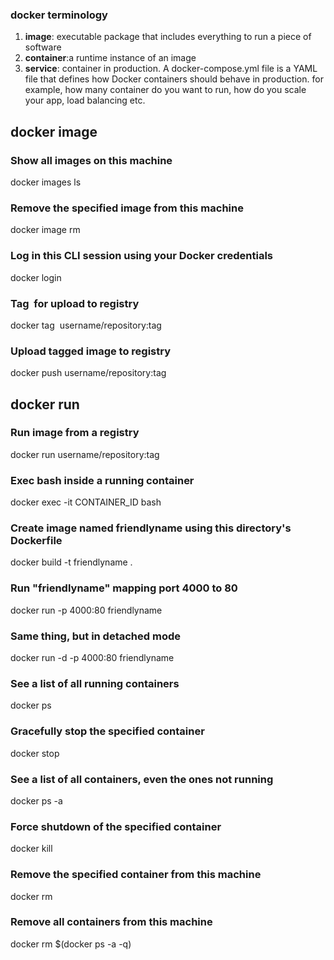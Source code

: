 ### docker terminology
1. __image__: executable package that includes everything to run a piece of software
2. __container__:a runtime instance of an image
3. __service__: container in production.  A docker-compose.yml file is a YAML file that defines how Docker containers should behave in production. for example, how many container do you want to run, how do you scale your app, load balancing etc.

## docker image
### Show all images on this machine
docker images ls      

### Remove the specified image from this machine
docker image rm <imagename>    

### Log in this CLI session using your Docker credentials
docker login    

### Tag <image> for upload to registry
docker tag <image> username/repository:tag  

### Upload tagged image to registry
docker push username/repository:tag  

## docker run
### Run image from a registry
docker run username/repository:tag  

### Exec bash inside a running container
docker exec -it CONTAINER_ID bash

### Create image named friendlyname using this directory's Dockerfile
docker build -t friendlyname .

### Run "friendlyname" mapping port 4000 to 80
docker run -p 4000:80 friendlyname

### Same thing, but in detached mode
docker run -d -p 4000:80 friendlyname 

### See a list of all running containers
docker ps 

### Gracefully stop the specified container
docker stop <hash>    

### See a list of all containers, even the ones not running
docker ps -a           

### Force shutdown of the specified container
docker kill <hash>     

### Remove the specified container from this machine
docker rm <hash>   

### Remove all containers from this machine
docker rm $(docker ps -a -q)           
                          


